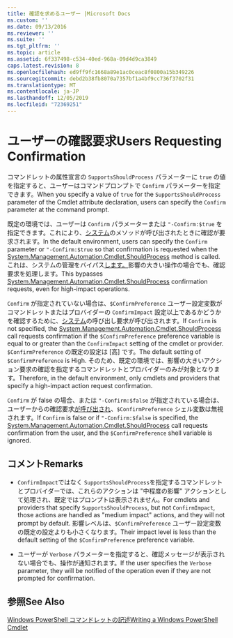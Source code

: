 ```yaml
---
title: 確認を求めるユーザー |Microsoft Docs
ms.custom: ''
ms.date: 09/13/2016
ms.reviewer: ''
ms.suite: ''
ms.tgt_pltfrm: ''
ms.topic: article
ms.assetid: 6f337498-c534-40ed-968a-09d4d9ca3849
caps.latest.revision: 8
ms.openlocfilehash: ed9ff9fc1668a89e1ac0ceac8f0800a15b349226
ms.sourcegitcommit: debd2b38fb8070a7357bf1a4bf9cc736f3702f31
ms.translationtype: MT
ms.contentlocale: ja-JP
ms.lasthandoff: 12/05/2019
ms.locfileid: "72369251"
---
```

# <a name="users-requesting-confirmation"></a><span data-ttu-id="b0303-102">ユーザーの確認要求</span><span class="sxs-lookup"><span data-stu-id="b0303-102">Users Requesting Confirmation</span></span>

<span data-ttu-id="b0303-103">コマンドレットの属性宣言の `SupportsShouldProcess` パラメーターに `true` の値を指定すると、ユーザーはコマンドプロンプトで `Confirm` パラメーターを指定できます。</span><span class="sxs-lookup"><span data-stu-id="b0303-103">When you specify a value of `true` for the `SupportsShouldProcess` parameter of the Cmdlet attribute declaration, users can specify the `Confirm` parameter at the command prompt.</span></span>

<span data-ttu-id="b0303-104">既定の環境では、ユーザーは `Confirm` パラメーターまたは `"-Confirm:$true` を指定できます。これにより、[システム](/dotnet/api/System.Management.Automation.Cmdlet.ShouldProcess)のメソッドが呼び出されたときに確認が要求されます。</span><span class="sxs-lookup"><span data-stu-id="b0303-104">In the default environment, users can specify the `Confirm` parameter or `"-Confirm:$true` so that confirmation is requested when the [System.Management.Automation.Cmdlet.ShouldProcess](/dotnet/api/System.Management.Automation.Cmdlet.ShouldProcess) method is called.</span></span> <span data-ttu-id="b0303-105">これは、システムの管理をバイパス[します。](/dotnet/api/System.Management.Automation.Cmdlet.ShouldProcess)影響の大きい操作の場合でも、確認要求を処理します。</span><span class="sxs-lookup"><span data-stu-id="b0303-105">This bypasses [System.Management.Automation.Cmdlet.ShouldProcess](/dotnet/api/System.Management.Automation.Cmdlet.ShouldProcess) confirmation requests, even for high-impact operations.</span></span>

<span data-ttu-id="b0303-106">`Confirm` が指定されていない場合は、`$ConfirmPreference` ユーザー設定変数がコマンドレットまたはプロバイダーの `ConfirmImpact` 設定以上であるかどうかを確認するために、[システム](/dotnet/api/System.Management.Automation.Cmdlet.ShouldProcess)の呼び出し要求が呼び出されます。</span><span class="sxs-lookup"><span data-stu-id="b0303-106">If `Confirm` is not specified, the [System.Management.Automation.Cmdlet.ShouldProcess](/dotnet/api/System.Management.Automation.Cmdlet.ShouldProcess) call requests confirmation if the `$ConfirmPreference` preference variable is equal to or greater than the `ConfirmImpact` setting of the cmdlet or provider.</span></span> <span data-ttu-id="b0303-107">`$ConfirmPreference` の既定の設定は [高] です。</span><span class="sxs-lookup"><span data-stu-id="b0303-107">The default setting of `$ConfirmPreference` is High.</span></span> <span data-ttu-id="b0303-108">そのため、既定の環境では、影響の大きいアクション要求の確認を指定するコマンドレットとプロバイダーのみが対象となります。</span><span class="sxs-lookup"><span data-stu-id="b0303-108">Therefore, in the default environment, only cmdlets and providers that specify a high-impact action request confirmation.</span></span>

<span data-ttu-id="b0303-109">`Confirm` が false の場合、または `"-Confirm:$false` が指定されている場合は、ユーザーからの確認要求[が呼び出され](/dotnet/api/System.Management.Automation.Cmdlet.ShouldProcess)、`$ConfirmPreference` シェル変数は無視されます。</span><span class="sxs-lookup"><span data-stu-id="b0303-109">If `Confirm` is false or if `"-Confirm:$false` is specified, the [System.Management.Automation.Cmdlet.ShouldProcess](/dotnet/api/System.Management.Automation.Cmdlet.ShouldProcess) call requests confirmation from the user, and the `$ConfirmPreference` shell variable is ignored.</span></span>

## <a name="remarks"></a><span data-ttu-id="b0303-110">コメント</span><span class="sxs-lookup"><span data-stu-id="b0303-110">Remarks</span></span>

- <span data-ttu-id="b0303-111">`ConfirmImpact`ではなく `SupportsShouldProcess`を指定するコマンドレットとプロバイダーでは、これらのアクションは "中程度の影響" アクションとして処理され、既定ではプロンプトは表示されません。</span><span class="sxs-lookup"><span data-stu-id="b0303-111">For cmdlets and providers that specify `SupportsShouldProcess`, but not `ConfirmImpact`, those actions are handled as "medium impact" actions, and they will not prompt by default.</span></span> <span data-ttu-id="b0303-112">影響レベルは、`$ConfirmPreference` ユーザー設定変数の既定の設定よりも小さくなります。</span><span class="sxs-lookup"><span data-stu-id="b0303-112">Their impact level is less than the default setting of the `$ConfirmPreference` preference variable.</span></span>

- <span data-ttu-id="b0303-113">ユーザーが `Verbose` パラメーターを指定すると、確認メッセージが表示されない場合でも、操作が通知されます。</span><span class="sxs-lookup"><span data-stu-id="b0303-113">If the user specifies the `Verbose` parameter, they will be notified of the operation even if they are not prompted for confirmation.</span></span>

## <a name="see-also"></a><span data-ttu-id="b0303-114">参照</span><span class="sxs-lookup"><span data-stu-id="b0303-114">See Also</span></span>

[<span data-ttu-id="b0303-115">Windows PowerShell コマンドレットの記述</span><span class="sxs-lookup"><span data-stu-id="b0303-115">Writing a Windows PowerShell Cmdlet</span></span>](./writing-a-windows-powershell-cmdlet.md)
